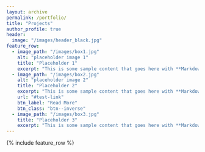 ```yaml
---
layout: archive
permalink: /portfolio/
title: "Projects"
author_profile: true
header:
  image: "/images/header_black.jpg"
feature_row:
  - image_path: "/images/box1.jpg"
    alt: "placeholder image 1"
    title: "Placeholder 1"
    excerpt: "This is some sample content that goes here with **Markdown** formatting."
  - image_path: "/images/box2.jpg"
    alt: "placeholder image 2"
    title: "Placeholder 2"
    excerpt: "This is some sample content that goes here with **Markdown** formatting."
    url: "#test-link"
    btn_label: "Read More"
    btn_class: "btn--inverse"
  - image_path: "/images/box3.jpg"
    title: "Placeholder 3"
    excerpt: "This is some sample content that goes here with **Markdown** formatting."
---
```

{% include feature_row %}
